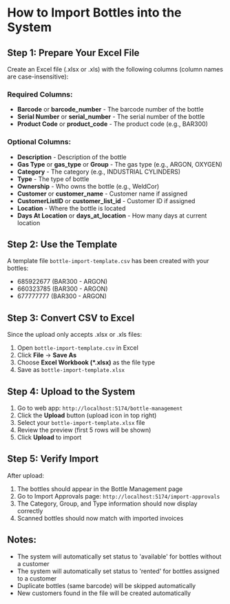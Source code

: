 # How to Import Bottles into the System

## Step 1: Prepare Your Excel File

Create an Excel file (.xlsx or .xls) with the following columns (column names are case-insensitive):

### Required Columns:
- **Barcode** or **barcode_number** - The barcode number of the bottle
- **Serial Number** or **serial_number** - The serial number of the bottle
- **Product Code** or **product_code** - The product code (e.g., BAR300)

### Optional Columns:
- **Description** - Description of the bottle
- **Gas Type** or **gas_type** or **Group** - The gas type (e.g., ARGON, OXYGEN)
- **Category** - The category (e.g., INDUSTRIAL CYLINDERS)
- **Type** - The type of bottle
- **Ownership** - Who owns the bottle (e.g., WeldCor)
- **Customer** or **customer_name** - Customer name if assigned
- **CustomerListID** or **customer_list_id** - Customer ID if assigned
- **Location** - Where the bottle is located
- **Days At Location** or **days_at_location** - How many days at current location

## Step 2: Use the Template

A template file `bottle-import-template.csv` has been created with your bottles:
- 685922677 (BAR300 - ARGON)
- 660323785 (BAR300 - ARGON)  
- 677777777 (BAR300 - ARGON)

## Step 3: Convert CSV to Excel

Since the upload only accepts .xlsx or .xls files:
1. Open `bottle-import-template.csv` in Excel
2. Click **File** → **Save As**
3. Choose **Excel Workbook (*.xlsx)** as the file type
4. Save as `bottle-import-template.xlsx`

## Step 4: Upload to the System

1. Go to web app: `http://localhost:5174/bottle-management`
2. Click the **Upload** button (upload icon in top right)
3. Select your `bottle-import-template.xlsx` file
4. Review the preview (first 5 rows will be shown)
5. Click **Upload** to import

## Step 5: Verify Import

After upload:
1. The bottles should appear in the Bottle Management page
2. Go to Import Approvals page: `http://localhost:5174/import-approvals`
3. The Category, Group, and Type information should now display correctly
4. Scanned bottles should now match with imported invoices

## Notes:

- The system will automatically set status to 'available' for bottles without a customer
- The system will automatically set status to 'rented' for bottles assigned to a customer
- Duplicate bottles (same barcode) will be skipped automatically
- New customers found in the file will be created automatically

